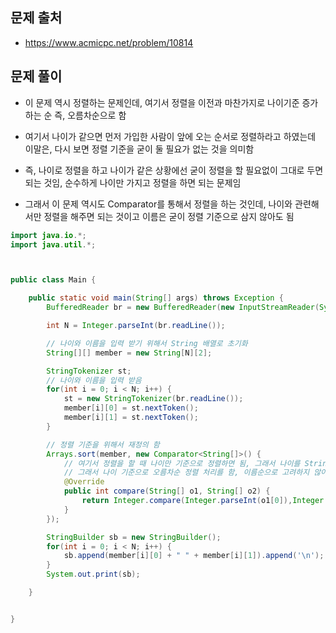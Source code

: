 ## 문제 출처
- https://www.acmicpc.net/problem/10814

## 문제 풀이
- 이 문제 역시 정렬하는 문제인데, 여기서 정렬을 이전과 마찬가지로 나이기준 증가하는 순 즉, 오름차순으로 함

- 여기서 나이가 같으면 먼저 가입한 사람이 앞에 오는 순서로 정렬하라고 하였는데 이말은, 다시 보면 정렬 기준을 굳이 둘 필요가 없는 것을 의미함

- 즉, 나이로 정렬을 하고 나이가 같은 상황에선 굳이 정렬을 할 필요없이 그대로 두면 되는 것임, 순수하게 나이만 가지고 정렬을 하면 되는 문제임

- 그래서 이 문제 역시도 Comparator를 통해서 정렬을 하는 것인데, 나이와 관련해서만 정렬을 해주면 되는 것이고 이름은 굳이 정렬 기준으로 삼지 않아도 됨

```java
import java.io.*;
import java.util.*;



public class Main {

    public static void main(String[] args) throws Exception {
        BufferedReader br = new BufferedReader(new InputStreamReader(System.in));

        int N = Integer.parseInt(br.readLine());

        // 나이와 이름을 입력 받기 위해서 String 배열로 초기화
        String[][] member = new String[N][2];

        StringTokenizer st;
        // 나이와 이름을 입력 받음
        for(int i = 0; i < N; i++) {
            st = new StringTokenizer(br.readLine());
            member[i][0] = st.nextToken();
            member[i][1] = st.nextToken();
        }

        // 정렬 기준을 위해서 재정의 함
        Arrays.sort(member, new Comparator<String[]>() {
            // 여기서 정렬을 할 때 나이만 기준으로 정렬하면 됨, 그래서 나이를 String에서 Integer로 변환하는 작업도 필요함
            // 그래서 나이 기준으로 오름차순 정렬 처리를 함, 이름순으로 고려하지 않아도 됨, 나이 기준으로 정렬하면 어차피 가입한 순서대로 비교하는 것이므로 
            @Override
            public int compare(String[] o1, String[] o2) {
                return Integer.compare(Integer.parseInt(o1[0]),Integer.parseInt(o2[0]));
            }
        });

        StringBuilder sb = new StringBuilder();
        for(int i = 0; i < N; i++) {
            sb.append(member[i][0] + " " + member[i][1]).append('\n');
        }
        System.out.print(sb);

    }


}
```